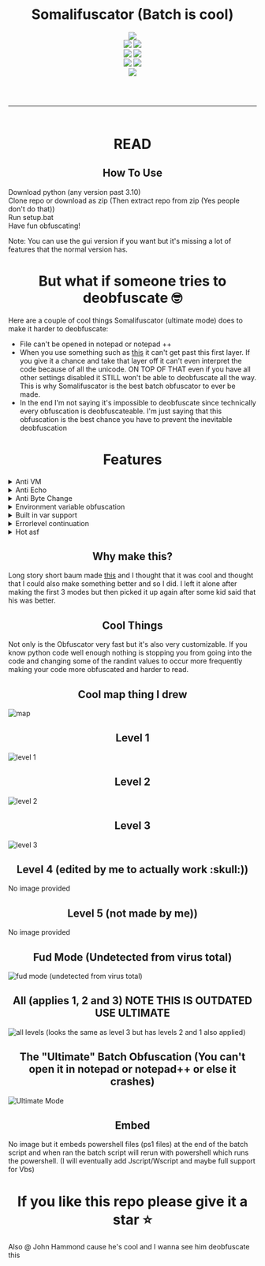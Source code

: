 <h1 align="center">
  Somalifuscator (Batch is cool)
</h1>

<div align="center">
  <img  src="https://github.com/KDot227/Somalifuscator/blob/main/assets/Eric%20Cartman%20Somalia.gif?raw=true">
  <br>
  <img  src="https://img.shields.io/github/languages/top/KDot227/Somalifuscator?color=27c722">
  <img  src="https://img.shields.io/github/stars/KDot227/Somalifuscator?color=27c722">
  <br>
  <img  src="https://img.shields.io/github/commit-activity/w/KDot227/Somalifuscator?color=27c722">
  <img  src="https://img.shields.io/github/last-commit/KDot227/Somalifuscator?color=27c722">
  <br>
  <img  src="https://img.shields.io/github/issues/KDot227/Somalifuscator?color=27c722">
  <img  src="https://img.shields.io/github/issues-closed/KDot227/Somalifuscator?color=27c722">
  <br>
  <img  src="https://shields-io-visitor-counter.herokuapp.com/badge?page=KDot227.Somalifuscator&color=27c722">
  <hr  style="border-radius: 2%; margin-top: 60px; margin-bottom: 60px;"  noshade=""  size="20"  width="100%">
</div>

<h1 align="center">
  READ
</h1>

<h2 align="center">
  How To Use
</h2>

Download python (any version past 3.10)\
Clone repo or download as zip (Then extract repo from zip (Yes people don't do that))\
Run setup.bat\
Have fun obfuscating!

Note: You can use the gui version if you want but it's missing a lot of features that the normal version has.

<h1 align="center">
  But what if someone tries to deobfuscate 🤓
</h1>

Here are a couple of cool things Somalifuscator (ultimate mode) does to make it harder to deobfuscate:
* File can't be opened in notepad or notepad ++
* When you use something such as [this](https://github.com/DissectMalware/batch_deobfuscator) it can't get past this first layer. If you give it a chance and take that layer off it can't even interpret the code because of all the unicode. ON TOP OF THAT even if you have all other settings disabled it STILL won't be able to deobfuscate all the way. This is why Somalifuscator is the best batch obfuscator to ever be made.
* In the end I'm not saying it's impossible to deobfuscate since technically every obfuscation is deobfuscateable. I'm just saying that this obfuscation is the best chance you have to prevent the inevitable deobfuscation

<h1 align="center">
  Features
</h1>

<details>
  <summary>Anti VM</summary>
  Literially checks if the current computer is a VM and if it is it exits
</details>
<details>
  <summary>Anti Echo</summary>
  Looks for any variation of the word ECHO. If it's found it exits. Also some of the other settings make it very very hard to echo commands and understand output
</details>
<details>
  <summary>Anti Byte Change</summary>
  Checks to make sure the first 3 bytes are obfuscated asf
</details>
<details>
  <summary>Environment variable obfuscation</summary>
  Uses built in Windows Environment Variables to help obfuscate code
</details>
<details>
  <summary>Built in var support</summary>
  I went through the dedication to list out nearly every built in var + make a regex that can find them all for multiple instances.
</details>
<details>
  <summary>Errorlevel continuation</summary>
  Using errorlevel won't break the code since using goto and labels dont establish an error level unless the label can't be found (which it always should be able to be found)
</details>
<details>
  <summary>Hot asf</summary>
  ngl from what I've seen, it's the best in the world and hopefully it stays that way
</details>

<h2 align="center">
  Why make this?
</h2>

Long story short baum made [this](https://github.com/baum1810/batchobfuscator) and I thought that it was cool and thought that I could also make something better and so I did. I left it alone after making the first 3 modes but then picked it up again after some kid said that his was better.

<h2 align="center">
  Cool Things
</h2>

Not only is the Obfuscator very fast but it's also very customizable. If you know python code well enough nothing is stopping you from going into the code and changing some of the randint values to occur more frequently making your code more obfuscated and harder to read.

<h2 align="center">
  Cool map thing I drew
</h2>

![map](https://i.imgur.com/Lc0EAe0.png)

<h2 align="center">
  Level 1
</h2>

![level 1](https://i.imgur.com/g6XpRIj.png)

<h2 align="center">
  Level 2
</h2>

![level 2](https://i.imgur.com/aQQe5wE.png)

<h2 align="center">
  Level 3
</h2>

![level 3](https://i.imgur.com/nVsqpmm.png)

<h2 align="center">
  Level 4 (edited by me to actually work :skull:))
</h2>

No image provided

<h2 align="center">
  Level 5 (not made by me))
</h2>

No image provided

<h2 align="center">
  Fud Mode (Undetected from virus total)
</h2>

![fud mode (undetected from virus total)](https://i.imgur.com/0gy7szh.png)

<h2 align="center">
  All (applies 1, 2 and 3) NOTE THIS IS OUTDATED USE ULTIMATE
</h2>

![all levels (looks the same as level 3 but has levels 2 and 1 also applied)](https://i.imgur.com/g2vvIwo.jpeg)

<h2 align="center">
  The "Ultimate" Batch Obfuscation (You can't open it in notepad or notepad++ or else it crashes)
</h2>

![Ultimate Mode](https://i.imgur.com/flte4s3.jpeg)

<h2 align="center">
  Embed
</h2>

No image but it embeds powershell files (ps1 files) at the end of the batch script and when ran the batch script will rerun with powershell which runs the powershell. (I will eventually add Jscript/Wscript and maybe full support for Vbs)

<h1 align="center">
  If you like this repo please give it a star ⭐
</h1>

Also @ John Hammond cause he's cool and I wanna see him deobfuscate this
